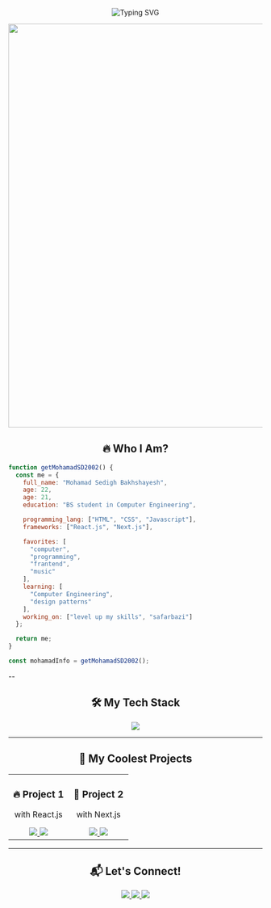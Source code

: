 <!-- 🚀 انیمیشن تایپ‌شونده در هدر -->
<p align="center">
  <img src="https://readme-typing-svg.demolab.com?font=Fira+Code&weight=500&size=30&pause=1000&color=00FFD1&center=true&vCenter=true&width=700&height=60&lines=Hey%2C+I'm+Mohamad!+%F0%9F%91%8B;Welcome+to+My+World+of+Code!+%F0%9F%9A%80;Frontend+Developer+%7C+React.js+%7C+Next.js" alt="Typing SVG">
</p>

<!-- 🎬 گیف متحرک در هدر -->
<p align="center">
  <img src="https://github.com/MohamadSD2002/MohamadSD2002/assets/118728086/a09ea0a0-486e-486d-9576-ca269f807334" width="800">
</p>



<h2 align="center">🔥 Who I Am?</h2>

```javascript 
function getMohamadSD2002() {
  const me = {
    full_name: "Mohamad Sedigh Bakhshayesh",
    age: 22,
    age: 21,
    education: "BS student in Computer Engineering",

    programming_lang: ["HTML", "CSS", "Javascript"],
    frameworks: ["React.js", "Next.js"],

    favorites: [
      "computer",
      "programming",
      "frantend",
      "music"
    ],
    learning: [
      "Computer Engineering",
      "design patterns"
    ],
    working_on: ["level up my skills", "safarbazi"]
  };

  return me;
}

const mohamadInfo = getMohamadSD2002();
```

--

<h2 align="center">🛠️ My Tech Stack</h2>
<p align="center">
  <img src="https://skillicons.dev/icons?i=html,css,js,ts,react,nextjs,redux,tailwind,sass,bootstrap,git,docker,figma,vscode" />
</p>

---

<h2 align="center">🚀 My Coolest Projects</h2>

<table align="center">
  <tr>
    <td width="49%" align="center">
      <h3>🔥 Project 1</h3>
      <p>with React.js</p>
      <a href="https://github.com/mohamadsd2002/project1">
        <img src="https://img.shields.io/badge/GitHub-View_Project-181717?style=for-the-badge&logo=github">
      </a>
      <a href="https://mohamadsd2002.github.io/project1">
        <img src="https://img.shields.io/badge/Live_Demo-Online-28A745?style=for-the-badge&logo=googlechrome&logoColor=white">
      </a>
    </td>
    <td width="49%" align="center">
      <h3>🚀 Project 2</h3>
      <p>with Next.js</p>
      <a href="https://github.com/mohamadsd2002/project2">
        <img src="https://img.shields.io/badge/GitHub-View_Project-181717?style=for-the-badge&logo=github">
      </a>
      <a href="https://mohamadsd2002.github.io/project2">
        <img src="https://img.shields.io/badge/Live_Demo-Online-28A745?style=for-the-badge&logo=googlechrome&logoColor=white">
      </a>
    </td>
  </tr>
</table>

---

<h2 align="center">📬 Let's Connect!</h2>
<p align="center">
  <a href="mailto:mohamadsedighbakhshaish@gmail.com">
    <img src="https://img.shields.io/badge/Email-Contact_Me-EA4335?style=for-the-badge&logo=gmail&logoColor=white">
  </a>
  <a href="https://www.linkedin.com/in/mohamadsd2002">
    <img src="https://img.shields.io/badge/LinkedIn-Profile-0077B5?style=for-the-badge&logo=linkedin&logoColor=white">
  </a>
  <a href="https://github.com/mohamadsd2002">
    <img src="https://img.shields.io/badge/GitHub-Follow-181717?style=for-the-badge&logo=github">
  </a>
</p>
